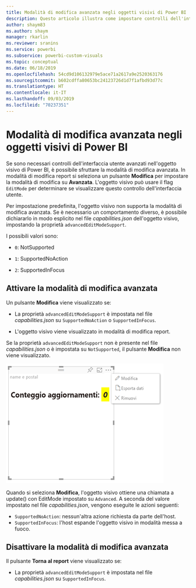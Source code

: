 ```yaml
---
title: Modalità di modifica avanzata negli oggetti visivi di Power BI
description: Questo articolo illustra come impostare controlli dell'interfaccia utente avanzati negli oggetti visivi di Power BI.
author: shaym83
ms.author: shaym
manager: rkarlin
ms.reviewer: sranins
ms.service: powerbi
ms.subservice: powerbi-custom-visuals
ms.topic: conceptual
ms.date: 06/18/2019
ms.openlocfilehash: 54cd9d106132979e5ace71a2617a9e2520363176
ms.sourcegitcommit: b602cdffa80653bc24123726d1d7f1afbd93d77c
ms.translationtype: HT
ms.contentlocale: it-IT
ms.lasthandoff: 09/03/2019
ms.locfileid: "70237351"
---
```

# <a name="advanced-edit-mode-in-power-bi-visuals"></a>Modalità di modifica avanzata negli oggetti visivi di Power BI

Se sono necessari controlli dell'interfaccia utente avanzati nell'oggetto visivo di Power BI, è possibile sfruttare la modalità di modifica avanzata. In modalità di modifica report si seleziona un pulsante **Modifica** per impostare la modalità di modifica su **Avanzata**. L'oggetto visivo può usare il flag `EditMode` per determinare se visualizzare questo controllo dell'interfaccia utente.

Per impostazione predefinita, l'oggetto visivo non supporta la modalità di modifica avanzata. Se è necessario un comportamento diverso, è possibile dichiararlo in modo esplicito nel file *capabilities.json* dell'oggetto visivo, impostando la proprietà `advancedEditModeSupport`.

I possibili valori sono:

- `0`: NotSupported

- `1`: SupportedNoAction

- `2`: SupportedInFocus

## <a name="enter-advanced-edit-mode"></a>Attivare la modalità di modifica avanzata

Un pulsante **Modifica** viene visualizzato se:

* La proprietà `advancedEditModeSupport` è impostata nel file *capabilities.json* su `SupportedNoAction` o `SupportedInFocus`.

* L'oggetto visivo viene visualizzato in modalità di modifica report.

Se la proprietà `advancedEditModeSupport` non è presente nel file *capabilities.json* o è impostata su `NotSupported`, il pulsante **Modifica** non viene visualizzato.

![Attivare la modalità di modifica](./media/edit-mode.png)

Quando si seleziona **Modifica**, l'oggetto visivo ottiene una chiamata a update() con EditMode impostato su `Advanced`. A seconda del valore impostato nel file *capabilities.json*, vengono eseguite le azioni seguenti:

* `SupportedNoAction`: nessun'altra azione richiesta da parte dell'host.
* `SupportedInFocus`: l'host espande l'oggetto visivo in modalità messa a fuoco.

## <a name="exit-advanced-edit-mode"></a>Disattivare la modalità di modifica avanzata

Il pulsante **Torna al report** viene visualizzato se:

* La proprietà `advancedEditModeSupport` è impostata nel file *capabilities.json* su `SupportedInFocus`.

